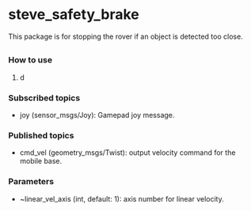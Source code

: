 # steve_safety_brake
This package is for stopping the rover if an object is detected too close.

## 


### How to use
1. d


### Subscribed topics
* joy (sensor_msgs/Joy): Gamepad joy message.
### Published topics
* cmd_vel (geometry_msgs/Twist): output velocity command for the mobile base.

### Parameters
* ~linear_vel_axis (int, default: 1): axis number for linear velocity.
